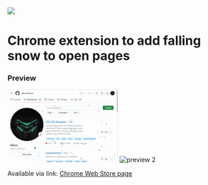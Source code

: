 <img src='github poster.jpg'>

# Chrome extension to add falling snow to open pages

### Preview

<img width="49%" src="preview1.gif" alt="preview 1"> <img width="49%" src="preview2.gif" alt="preview 2">

Available via link:
<a href="https://chrome.google.com/webstore/detail/snow/jhkicjpoijacjpgehbodajiighgpaila/"> Chrome Web Store page </a>
